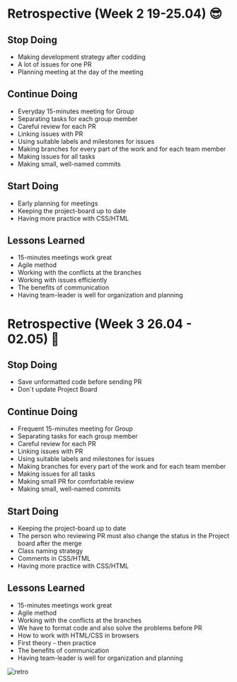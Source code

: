 
# Retrospective (Week 2 19-25.04) 😎

## Stop Doing

- Making development strategy after codding
- A lot of issues for one PR
- Planning meeting at the day of the meeting

## Continue Doing

- Everyday 15-minutes meeting for Group
- Separating tasks for each group member
- Careful review for each PR
- Linking issues with PR
- Using suitable labels and milestones for issues
- Making branches for every part of the work and for each team member
- Making issues for all tasks
- Making small, well-named commits

## Start Doing

- Early planning for meetings
- Keeping the project-board up to date
- Having more practice with CSS/HTML

## Lessons Learned

- 15-minutes meetings work great
- Agile method
- Working with the conflicts at the branches
- Working with issues efficiently
- The benefits of communication
- Having team-leader is well for organization and planning

# Retrospective (Week 3 26.04 - 02.05) 🤟

## Stop Doing

- Save unformatted code before sending PR
- Don`t update Project Board

## Continue Doing

- Frequent 15-minutes meeting for Group
- Separating tasks for each group member
- Careful review for each PR
- Linking issues with PR
- Using suitable labels and milestones for issues
- Making branches for every part of the work and for each team member
- Making issues for all tasks
- Making small PR for comfortable review
- Making small, well-named commits

## Start Doing

- Keeping the project-board up to date
- The person who reviewing PR must also change the status in the Project board after the merge
- Class naming strategy
- Comments in CSS/HTML
- Having more practice with CSS/HTML

## Lessons Learned

- 15-minutes meetings work great
- Agile method
- Working with the conflicts at the branches
- We have to format code and also solve the problems before PR
- How to work with HTML/CSS in browsers
- First theory - then practice
- The benefits of communication
- Having team-leader is well for organization and planning

![retro](https://github.com/yildiztugba/HYKWebsite/blob/main/planning/RetroHYF2.jpg)

